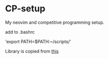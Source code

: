 # CP-setup
My neovim and competitive programming setup.

add to .bashrc

'export PATH=$PATH:~/scripts/'

Library is copied from [this](https://github.com/cp-sapienza)

